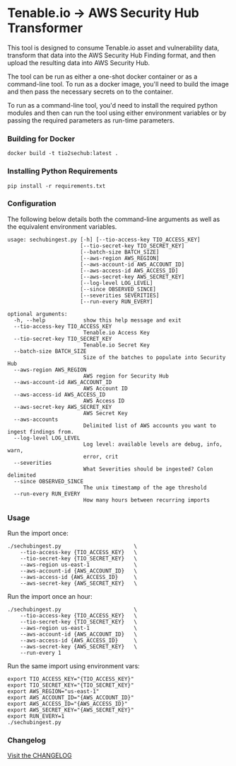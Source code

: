 # Tenable.io -> AWS Security Hub Transformer

This tool is designed to consume Tenable.io asset and vulnerability data,
transform that data into the AWS Security Hub Finding format, and then upload
the resulting data into AWS Security Hub.

The tool can be run as either a one-shot docker container or as a command-line
tool.  To run as a docker image, you'll need to build the image and then pass
the necessary secrets on to the container.

To run as a command-line tool, you'd need to install the required python modules
and then can run the tool using either environment variables or by passing the
required parameters as run-time parameters.

### Building for Docker

```shell
docker build -t tio2sechub:latest .
```

### Installing Python Requirements
```shell
pip install -r requirements.txt
```

### Configuration
The following below details both the command-line arguments as well as the 
equivalent environment variables.

```
usage: sechubingest.py [-h] [--tio-access-key TIO_ACCESS_KEY]
                       [--tio-secret-key TIO_SECRET_KEY]
                       [--batch-size BATCH_SIZE] 
                       [--aws-region AWS_REGION]
                       [--aws-account-id AWS_ACCOUNT_ID]
                       [--aws-access-id AWS_ACCESS_ID]
                       [--aws-secret-key AWS_SECRET_KEY]
                       [--log-level LOG_LEVEL] 
                       [--since OBSERVED_SINCE]
                       [--severities SEVERITIES]
                       [--run-every RUN_EVERY]

optional arguments:
  -h, --help            show this help message and exit
  --tio-access-key TIO_ACCESS_KEY
                        Tenable.io Access Key
  --tio-secret-key TIO_SECRET_KEY
                        Tenable.io Secret Key
  --batch-size BATCH_SIZE
                        Size of the batches to populate into Security Hub
  --aws-region AWS_REGION
                        AWS region for Security Hub
  --aws-account-id AWS_ACCOUNT_ID
                        AWS Account ID
  --aws-access-id AWS_ACCESS_ID
                        AWS Access ID
  --aws-secret-key AWS_SECRET_KEY
                        AWS Secret Key
  --aws-accounts
                        Delimited list of AWS accounts you want to ingest findings from.
  --log-level LOG_LEVEL
                        Log level: available levels are debug, info, warn,
                        error, crit
  --severities
                        What Severities should be ingested? Colon delimited
  --since OBSERVED_SINCE
                        The unix timestamp of the age threshold
  --run-every RUN_EVERY
                        How many hours between recurring imports
```

### Usage

Run the import once:

```
./sechubingest.py                       \
    --tio-access-key {TIO_ACCESS_KEY}   \
    --tio-secret-key {TIO_SECRET_KEY}   \
    --aws-region us-east-1              \
    --aws-account-id {AWS_ACCOUNT_ID}   \
    --aws-access-id {AWS_ACCESS_ID}     \
    --aws-secret-key {AWS_SECRET_KEY}   \
```

Run the import once an hour:

```
./sechubingest.py                       \
    --tio-access-key {TIO_ACCESS_KEY}   \
    --tio-secret-key {TIO_SECRET_KEY}   \
    --aws-region us-east-1              \
    --aws-account-id {AWS_ACCOUNT_ID}   \
    --aws-access-id {AWS_ACCESS_ID}     \
    --aws-secret-key {AWS_SECRET_KEY}   \
    --run-every 1
```

Run the same import using environment vars:

```
export TIO_ACCESS_KEY="{TIO_ACCESS_KEY}"
export TIO_SECRET_KEY="{TIO_SECRET_KEY}"
export AWS_REGION="us-east-1"
export AWS_ACCOUNT_ID="{AWS_ACCOUNT_ID}"
export AWS_ACCESS_ID="{AWS_ACCESS_ID}"
export AWS_SECRET_KEY="{AWS_SECRET_KEY}"
export RUN_EVERY=1
./sechubingest.py
```

### Changelog
[Visit the CHANGELOG](https://github.com/tenable/Security-Hub/blob/master/CHANGELOG.md)